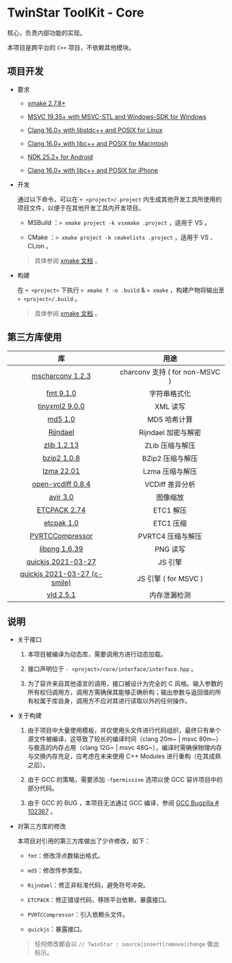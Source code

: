 # TwinStar ToolKit - Core

核心，负责内部功能的实现。

本项目是跨平台的 `C++` 项目，不依赖其他模块。

## 项目开发

* 要求
	
	* [xmake 2.7.8+](https://xmake.io/#/)
	
	* [MSVC 19.35+ with MSVC-STL and Windows-SDK for Windows](https://visualstudio.microsoft.com/downloads/)
	
	* [Clang 16.0+ with libstdc++ and POSIX for Linux](https://llvm.org/)
	
	* [Clang 16.0+ with libc++ and POSIX for Macintosh](https://llvm.org/)
	
	* [NDK 25.2+ for Android](https://developer.android.com/ndk/downloads)
	
	* [Clang 16.0+ with libc++ and POSIX for iPhone](https://llvm.org/)

* 开发
	
	通过以下命令，可以在 `+ <project>/.project` 内生成其他开发工具所使用的项目文件，以便于在其他开发工具内开发项目。
	
	* MSBuild ：`> xmake project -k vsxmake .project` ，适用于 VS 。
	
	* CMake ：`> xmake project -k cmakelists .project` ，适用于 VS 、CLion 。
	
	> 具体参阅 [xmake 文档](https://xmake.io/#/plugin/builtin_plugins?id=generate-ide-project-files) 。

* 构建
	
	在 `+ <project>` 下执行 `> xmake f -o .build` & `> xmake` ，构建产物将输出至 `+ <project>/.build` 。
	
	> 具体参阅 [xmake 文档](https://xmake.io/#/) 。

## 第三方库使用

| 库                                                                       | 用途                           |
|:------------------------------------------------------------------------:|:------------------------------:|
| [mscharconv 1.2.3](https://github.com/iboB/mscharconv)                   | charconv 支持 ( for non-MSVC ) |
| [fmt 9.1.0](https://github.com/fmtlib/fmt)                               | 字符串格式化                   |
| [tinyxml2 9.0.0](https://github.com/leethomason/tinyxml2)                | XML 读写                       |
| [md5 1.0](https://github.com/JieweiWei/md5)                              | MD5 哈希计算                   |
| [Rijndael](#)                                                            | Rijndael 加密与解密            |
| [zlib 1.2.13](https://github.com/madler/zlib)                            | ZLib 压缩与解压                |
| [bzip2 1.0.8](https://sourceware.org/bzip2/)                             | BZip2 压缩与解压               |
| [lzma 22.01](https://www.7-zip.org/sdk.html)                             | Lzma 压缩与解压                |
| [open-vcdiff 0.8.4](https://github.com/google/open-vcdiff)               | VCDiff 差异分析                |
| [avir 3.0](https://github.com/avaneev/avir)                              | 图像缩放                       |
| [ETCPACK 2.74](https://github.com/Ericsson/ETCPACK)                      | ETC1 解压                      |
| [etcpak 1.0](https://github.com/wolfpld/etcpak)                          | ETC1 压缩                      |
| [PVRTCCompressor](https://github.com/brenwill/PVRTCCompressor)           | PVRTC4 压缩与解压              |
| [libpng 1.6.39](http://www.libpng.org/pub/png/libpng.html)               | PNG 读写                       |
| [quickjs 2021-03-27](https://github.com/bellard/quickjs)                 | JS 引擎                        |
| [quickjs 2021-03-27 (c-smile)](https://github.com/c-smile/quickjspp)     | JS 引擎 ( for MSVC )           |
| [vld 2.5.1](https://github.com/KindDragon/vld)                           | 内存泄漏检测                   |

## 说明

* 关于接口
	
	1. 本项目被编译为动态库，需要调用方进行动态加载。
	
	2. 接口声明位于 `- <project>/core/interface/interface.hpp` 。
	
	3. 为了容许来自其他语言的调用，接口被设计为完全的 C 风格。输入参数的所有权归调用方，调用方需确保其能够正确析构；输出参数与返回值的所有权属于库自身，调用方不应对其进行读取以外的任何操作。

* 关于构建
	
	1. 由于项目中大量使用模板，并仅使用头文件进行代码组织，最终只有单个源文件被编译，这导致了较长的编译时间（clang 20m~ | msvc 80m~）与极高的内存占用（clang 12G~ | msvc 48G~），编译时需确保物理内存与交换内存充足，应考虑在未来使用 C++ Modules 进行重构（在其成熟之后）。
	
	2. 由于 GCC 的策略，需要添加 `-fpermissive` 选项以使 GCC 容许项目中的部分代码。
	
	3. 由于 GCC 的 BUG ，本项目无法通过 GCC 编译，参阅 [GCC Bugzilla # 102367](https://gcc.gnu.org/bugzilla/show_bug.cgi?id=102367) 。

* 对第三方库的修改
	
	本项目对引用的第三方库做出了少许修改，如下：
	
	* `fmt`：修改浮点数输出格式。
	
	* `md5`：修改传参类型。
	
	* `Rijndael`：修正非标准代码，避免符号冲突。
	
	* `ETCPACK`：修正错误代码，移除平台依赖，暴露接口。
	
	* `PVRTCCompressor`：引入依赖头文件。
	
	* `quickjs`：暴露接口。
	
	> 任何修改都会以 `// TwinStar : source|insert|remove|change` 做出标示。
